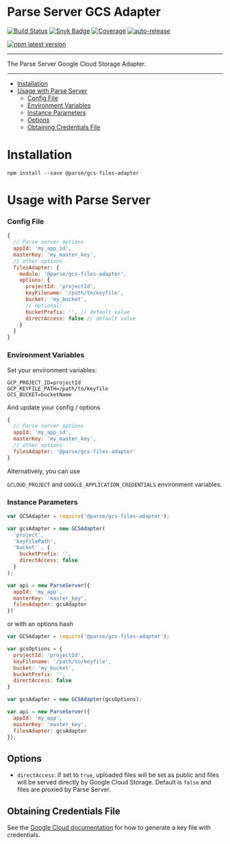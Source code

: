 # Parse Server GCS Adapter <!-- omit in toc -->

[![Build Status](https://github.com/parse-community/parse-server-gcs-adapter/workflows/ci/badge.svg?branch=main)](https://github.com/parse-community/parse-server-gcs-adapter/actions?query=workflow%3Aci+branch%3Amain)
[![Snyk Badge](https://snyk.io/test/github/parse-community/parse-server-gcs-adapter/badge.svg)](https://snyk.io/test/github/parse-community/parse-server-gcs-adapter)
[![Coverage](https://img.shields.io/codecov/c/github/parse-community/parse-server-gcs-adapter/main.svg)](https://codecov.io/github/parse-community/parse-server-gcs-adapter?branch=main)
[![auto-release](https://img.shields.io/badge/%F0%9F%9A%80-auto--release-9e34eb.svg)](https://github.com/parse-community/parse-server-gcs-adapter/releases)

[![npm latest version](https://img.shields.io/npm/v/@parse/gcs-files-adapter.svg)](https://www.npmjs.com/package/@parse/gcs-files-adapter)

---

The Parse Server Google Cloud Storage Adapter.

---


- [Installation](#installation)
- [Usage with Parse Server](#usage-with-parse-server)
    - [Config File](#config-file)
    - [Environment Variables](#environment-variables)
    - [Instance Parameters](#instance-parameters)
  - [Options](#options)
  - [Obtaining Credentials File](#obtaining-credentials-file)

# Installation

`npm install --save @parse/gcs-files-adapter`

# Usage with Parse Server

### Config File

```js
{
  // Parse server options
  appId: 'my_app_id',
  masterKey: 'my_master_key',
  // other options
  filesAdapter: {
    module: '@parse/gcs-files-adapter',
    options: {
      projectId: 'projectId',
      keyFilename: '/path/to/keyfile',
      bucket: 'my_bucket',
      // optional:
      bucketPrefix: '', // default value
      directAccess: false // default value
    } 
  }
}
```

### Environment Variables

Set your environment variables:

```
GCP_PROJECT_ID=projectId
GCP_KEYFILE_PATH=/path/to/keyfile
GCS_BUCKET=bucketName
```

And update your config / options

```js
{
  // Parse server options
  appId: 'my_app_id',
  masterKey: 'my_master_key',
  // other options
  filesAdapter: '@parse/gcs-files-adapter'
}
```

Alternatively, you can use

`GCLOUD_PROJECT` and `GOOGLE_APPLICATION_CREDENTIALS` environment variables.


### Instance Parameters

```js
var GCSAdapter = require('@parse/gcs-files-adapter');

var gcsAdapter = new GCSAdapter(
  'project', 
  'keyFilePath', 
  'bucket' , {
    bucketPrefix: '',
    directAccess: false
  }
);

var api = new ParseServer({
  appId: 'my_app',
  masterKey: 'master_key',
  filesAdapter: gcsAdapter
})
```

or with an options hash

```js
var GCSAdapter = require('@parse/gcs-files-adapter');

var gcsOptions = {
  projectId: 'projectId',
  keyFilename: '/path/to/keyfile',
  bucket: 'my_bucket',
  bucketPrefix: '',
  directAccess: false
}

var gcsAdapter = new GCSAdapter(gcsOptions);

var api = new ParseServer({
  appId: 'my_app',
  masterKey: 'master_key',
  filesAdapter: gcsAdapter
});
```

## Options

- `directAccess`: if set to `true`, uploaded files will be set as public and files will be served directly by Google Cloud Storage. Default is `false` and files are proxied by Parse Server.

## Obtaining Credentials File

See the [Google Cloud documentation](https://cloud.google.com/docs/authentication/production#obtaining_and_providing_service_account_credentials_manually) for how to generate a key file with credentials.
